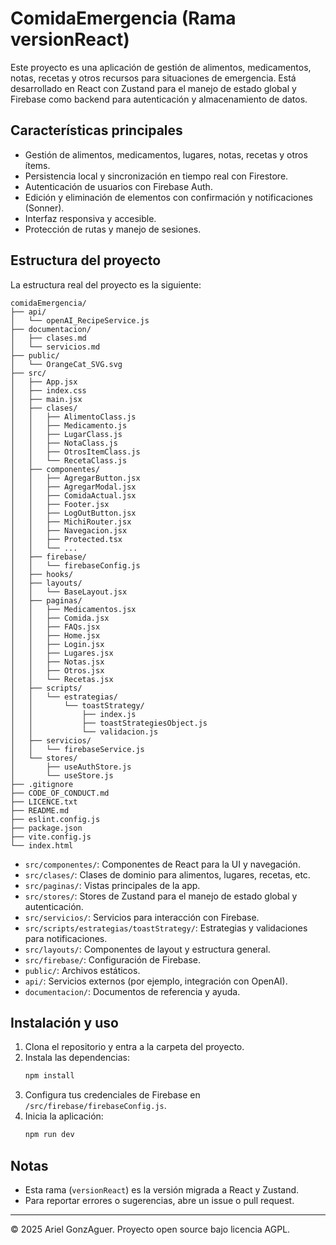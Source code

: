 # ComidaEmergencia (Rama versionReact)

Este proyecto es una aplicación de gestión de alimentos, medicamentos, notas, recetas y otros recursos para situaciones de emergencia. Está desarrollado en React con Zustand para el manejo de estado global y Firebase como backend para autenticación y almacenamiento de datos.

## Características principales
- Gestión de alimentos, medicamentos, lugares, notas, recetas y otros ítems.
- Persistencia local y sincronización en tiempo real con Firestore.
- Autenticación de usuarios con Firebase Auth.
- Edición y eliminación de elementos con confirmación y notificaciones (Sonner).
- Interfaz responsiva y accesible.
- Protección de rutas y manejo de sesiones.

## Estructura del proyecto
La estructura real del proyecto es la siguiente:

```
comidaEmergencia/
├── api/
│   └── openAI_RecipeService.js
├── documentacion/
│   ├── clases.md
│   └── servicios.md
├── public/
│   └── OrangeCat_SVG.svg
├── src/
│   ├── App.jsx
│   ├── index.css
│   ├── main.jsx
│   ├── clases/
│   │   ├── AlimentoClass.js
│   │   ├── Medicamento.js
│   │   ├── LugarClass.js
│   │   ├── NotaClass.js
│   │   ├── OtrosItemClass.js
│   │   └── RecetaClass.js
│   ├── componentes/
│   │   ├── AgregarButton.jsx
│   │   ├── AgregarModal.jsx
│   │   ├── ComidaActual.jsx
│   │   ├── Footer.jsx
│   │   ├── LogOutButton.jsx
│   │   ├── MichiRouter.jsx
│   │   ├── Navegacion.jsx
│   │   ├── Protected.tsx
│   │   └── ...
│   ├── firebase/
│   │   └── firebaseConfig.js
│   ├── hooks/
│   ├── layouts/
│   │   └── BaseLayout.jsx
│   ├── paginas/
│   │   ├── Medicamentos.jsx
│   │   ├── Comida.jsx
│   │   ├── FAQs.jsx
│   │   ├── Home.jsx
│   │   ├── Login.jsx
│   │   ├── Lugares.jsx
│   │   ├── Notas.jsx
│   │   ├── Otros.jsx
│   │   └── Recetas.jsx
│   ├── scripts/
│   │   └── estrategias/
│   │       └── toastStrategy/
│   │           ├── index.js
│   │           ├── toastStrategiesObject.js
│   │           └── validacion.js
│   ├── servicios/
│   │   └── firebaseService.js
│   └── stores/
│       ├── useAuthStore.js
│       └── useStore.js
├── .gitignore
├── CODE_OF_CONDUCT.md
├── LICENCE.txt
├── README.md
├── eslint.config.js
├── package.json
├── vite.config.js
└── index.html
```

- `src/componentes/`: Componentes de React para la UI y navegación.
- `src/clases/`: Clases de dominio para alimentos, lugares, recetas, etc.
- `src/paginas/`: Vistas principales de la app.
- `src/stores/`: Stores de Zustand para el manejo de estado global y autenticación.
- `src/servicios/`: Servicios para interacción con Firebase.
- `src/scripts/estrategias/toastStrategy/`: Estrategias y validaciones para notificaciones.
- `src/layouts/`: Componentes de layout y estructura general.
- `src/firebase/`: Configuración de Firebase.
- `public/`: Archivos estáticos.
- `api/`: Servicios externos (por ejemplo, integración con OpenAI).
- `documentacion/`: Documentos de referencia y ayuda.

## Instalación y uso
1. Clona el repositorio y entra a la carpeta del proyecto.
2. Instala las dependencias:
   ```bash
   npm install
   ```
3. Configura tus credenciales de Firebase en `/src/firebase/firebaseConfig.js`.
4. Inicia la aplicación:
   ```bash
   npm run dev
   ```

## Notas
- Esta rama (`versionReact`) es la versión migrada a React y Zustand.
- Para reportar errores o sugerencias, abre un issue o pull request.

---

© 2025 Ariel GonzAguer. Proyecto open source bajo licencia AGPL.
